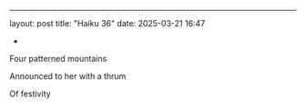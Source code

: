 ---
layout: post
title: "Haiku 36"
date: 2025-03-21 16:47

-
Four patterned mountains

Announced to her with a thrum

Of festivity
